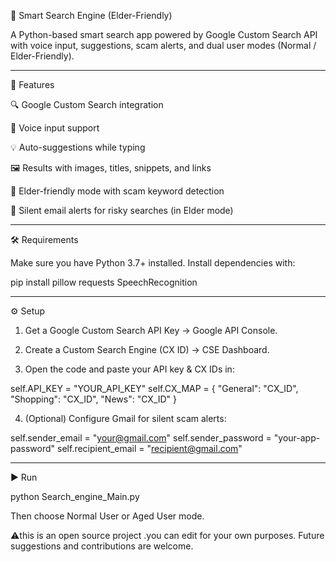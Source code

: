 📖 Smart Search Engine (Elder-Friendly)

A Python-based smart search app powered by Google Custom Search API with voice input, suggestions, scam alerts, and dual user modes (Normal / Elder-Friendly).


---

🚀 Features

🔍 Google Custom Search integration

🎤 Voice input support

💡 Auto-suggestions while typing

🖼️ Results with images, titles, snippets, and links

👵 Elder-friendly mode with scam keyword detection

📧 Silent email alerts for risky searches (in Elder mode)



---

🛠️ Requirements

Make sure you have Python 3.7+ installed.
Install dependencies with:

pip install pillow requests SpeechRecognition


---

⚙️ Setup

1. Get a Google Custom Search API Key → Google API Console.


2. Create a Custom Search Engine (CX ID) → CSE Dashboard.


3. Open the code and paste your API key & CX IDs in:

self.API_KEY = "YOUR_API_KEY"
self.CX_MAP = {
    "General": "CX_ID",
    "Shopping": "CX_ID",
    "News": "CX_ID"
}


4. (Optional) Configure Gmail for silent scam alerts:

self.sender_email = "your@gmail.com"
self.sender_password = "your-app-password"
self.recipient_email = "recipient@gmail.com"




---

▶️ Run

python Search_engine_Main.py

Then choose Normal User or Aged User mode.

⚠️this is an open source project .you can edit for your own purposes.
Future suggestions and contributions are welcome.